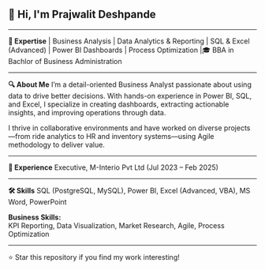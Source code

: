 ## 👋 Hi, I'm Prajwalit Deshpande

---

**🧠 Expertise**
| Business Analysis | Data Analytics & Reporting | SQL & Excel (Advanced) | Power BI Dashboards | Process Optimization |🎓 BBA in Bachlor of Business Administration

---

**🔍 About Me**
I’m a detail-oriented Business Analyst passionate about using data to drive better decisions. With hands-on experience in Power BI, SQL, and Excel, I specialize in creating dashboards, extracting actionable insights, and improving operations through data.

I thrive in collaborative environments and have worked on diverse projects—from ride analytics to HR and inventory systems—using Agile methodology to deliver value.

---

**🏢 Experience**
Executive, M-Interio Pvt Ltd (Jul 2023 – Feb 2025)

---

**🛠 Skills** 
SQL (PostgreSQL, MySQL), Power BI, Excel (Advanced, VBA), MS Word, PowerPoint

**Business Skills:**  
KPI Reporting, Data Visualization, Market Research, Agile, Process Optimization

---

⭐ Star this repository if you find my work interesting!
